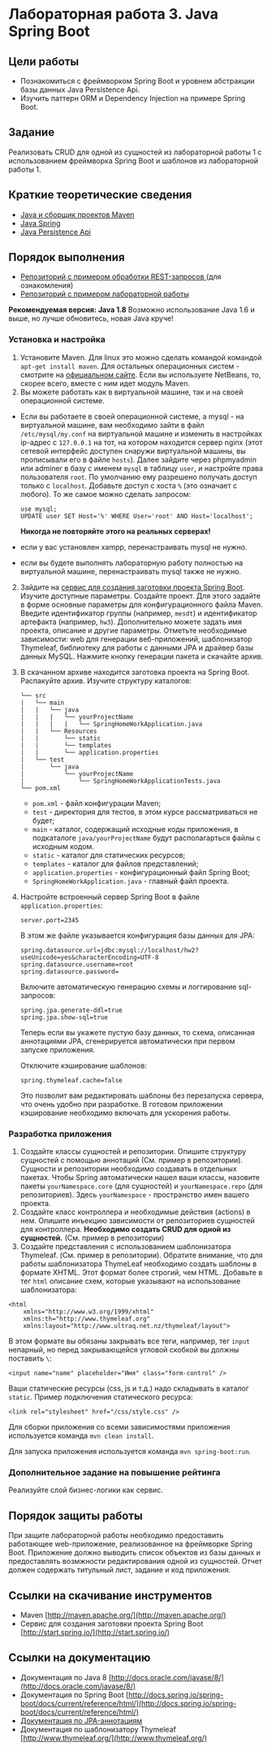# Лабораторная работа 3. Java Spring Boot

## Цели работы
- Познакомиться с фреймворком Spring Boot и уровнем абстракции базы данных Java Persistence Api.
- Изучить паттерн ORM и Dependency Injection на примере Spring Boot.

## Задание
Реализовать CRUD для одной из сущностей из лабораторной работы 1 с использованием фреймворка Spring Boot и шаблонов из лабораторной работы 1.

## Краткие теоретические сведения

- [Java и сборщик проектов Maven](/mesdt/course/wiki/Java) 
- [Java Spring](/mesdt/course/wiki/Cheat-list-Spring-annotations) 
- [Java Persistence Api](/mesdt/course/wiki/Cheat-list-JPA) 

## Порядок выполнения
- [Репозиторий с примером обработки REST-запросов ](https://github.com/mesdt/calculator) (для ознакомления)
- [Репозиторий с примером лабораторной работы ](https://github.com/mesdt/hw2)

**Рекомендуемая версия: Java 1.8** Возможно использование Java 1.6 и выше, но лучше обновитесь, новая Java круче!

### Установка и настройка 
1. Установите Maven.  Для linux это можно сделать командой командой `apt-get install maven`. Для остальных операционных систем - смотрите на [официальном сайте](http://maven.apache.org/). Если вы используете NetBeans, то, скорее всего, вместе с ним идет модуль Maven.
1. Вы можете работать как в виртуальной машине, так и на своей операционной системе. 
 - Если вы работаете в своей операционной системе, а mysql - на виртуальной машине, вам необходимо зайти в файл `/etc/mysql/my.conf` на виртуальной машине и изменить в настройках ip-адрес с `127.0.0.1` на тот, на котором находится сервер nginx (этот сетевой интерфейс доступен снаружи виртуальной машины, вы прописывали его в файле `hosts`). Далее зайдите через phpmyadmin или adminer в базу с именем `mysql` в таблицу `user`, и настройте права пользователя `root`. По умолчанию ему разрешено получать доступ только с `localhost`.  Добавьте доступ с хоста `%` (это означает с любого). То же самое можно сделать запросом:
   
   ```
   use mysql;
   UPDATE user SET Host='%' WHERE User='root' AND Host='localhost';
   ``` 
   
   **Никогда не повторяйте этого на реальных серверах!**
 - если у вас установлен xampp, перенастраивать mysql не нужно.
 - если вы будете выполнять лабораторную работу полностью на виртуальной машине, перенастраивать mysql также не нужно.
2. Зайдите на [cервис для создания заготовки проекта Spring Boot](http://start.spring.io/). Изучите доступные параметры. Создайте проект. Для этого задайте в форме основные параметры для конфигурационного файла Maven. Введите идентификатор группы (например, `mesdt`) и идентификатор артефакта (например, `hw3`). Дополнительно можете задать имя проекта, описание и другие параметры. Отметьте необходимые зависимости: web для генерации веб-приложений, шаблонизатор Thymeleaf, библиотеку для работы с данными JPA и драйвер базы данных MySQL. Нажмите кнопку генерации пакета и скачайте архив.  
3. В скачанном архиве находится заготовка проекта на Spring Boot. Распакуйте архив. Изучите структуру каталогов:
	```
	└── src
	|	└── main
	|	|   └── java
	|	|   |   └── yourProjectName
	|	|	|	|	└── SpringHomeWorkApplication.java
	|	|	└── Resources
	|	|		└── static
	|	|		└── templates
	|	|		└── application.properties
	|	└── test
	|		└── java
	|			└── yourProjectName	
	|				└── SpringHomeWorkApplicationTests.java
	└──	pom.xml		
	```

	- `pom.xml` - файл конфигурации Maven;
	- `test` - директория для тестов, в этом курсе рассматриваться не будет;
	- `main` - каталог, содержащий исходные коды приложения, в подкаталоге `java/yourProjectName` будут располагарться файлы с исходным кодом.
	- `static` - каталог для статических ресурсов;
	- `templates` - каталог для файлов представлений;
	- `application.properties` - конфигурационный файл Spring Boot;
	- `SpringHomeWorkApplication.java` - главный файл проекта.
4. Настройте встроенный сервер Spring Boot в файле `application.properties`:
	
	```
	server.port=2345
	```
	
	В этом же файле указывается конфигурация базы данных для JPA:
	
	```
	spring.datasource.url=jdbc:mysql://localhost/hw2?useUnicode=yes&characterEncoding=UTF-8
	spring.datasource.username=root
	spring.datasource.password=
	```
	
	Включите автоматическую генерацию схемы и логгирование sql-запросов:	
	
	```
	spring.jpa.generate-ddl=true
	spring.jpa.show-sql=true
	```

	Теперь если вы укажете пустую базу данных, то схема, описанная аннотациями JPA, сгенерируется автоматически при первом запуске приложения.

	Отключите кэширование шаблонов:  	
	```
	spring.thymeleaf.cache=false
	```
	
	Это позволит вам редактировать шаблоны без перезапуска сервера, что очень удобно при разработке. В готовом приложении кэширование необходимо включать для ускорения работы.

### Разработка приложения
1. Создайте классы сущностей и репозитории. Опишите структуру сущностей с помощью аннотаций (См. пример в репозитории). Сущности и репозитории необходимо создавать в отдельных пакетах. Чтобы Spring автоматически нашел ваши классы, назовите пакеты `yourNamespace.core` (для сущностей) и `yourNamespace.repo` (для репозиториев). Здесь `yourNamespace` - пространство имен вашего проекта.
1. Создайте класс контроллера и необходимые действия (actions) в нем. Опишите инъекцию зависимости от репозиториев сущностей для контроллера. **Необходимо создать CRUD для одной из сущностей.** (См. пример в репозитории)
1. Создайте представления с использованием шаблонизатора Thymeleaf. (См. пример в репозитории). Обратите внимание, что для работы шаблонизатора ThymeLeaf необходимо создать шаблоны в формате XHTML. Этот формат более строгий, чем HTML. Добавьте в тег `html` описание схем, которые указывают на использование шаблонизатора: 

 ```
 <html 
     xmlns="http://www.w3.org/1999/xhtml" 
     xmlns:th="http://www.thymeleaf.org"
     xmlns:layout="http://www.ultraq.net.nz/thymeleaf/layout">
 ```

 В этом формате вы обязаны закрывать все теги, например, тег `input` непарный, но перед закрывающейся угловой скобкой вы должны поставить `\`:

 ```
 <input name="name" placeholder="Имя" class="form-control" />
 ```

 Ваши статические ресурсы (css, js и т.д.) надо складывать в каталог `static`. Пример подключения статического ресурса:

 ```
 <link rel="stylesheet" href="/css/style.css" />
 ```

Для сборки приложения со всеми зависимостями приложения используется команда `mvn clean install`.

Для запуска приложения используется команда `mvn spring-boot:run`.

### Дополнительное задание на повышение рейтинга
Реализуйте слой бизнес-логики как сервис.

## Порядок защиты работы
При защите лабораторной работы необходимо предоставить работающее web-приложение, реализованное на фреймворке Spring Boot. Приложение должно выводить список объектов из базы данных и предоставлять возмжности редактирования одной из сущностей.
Отчет должен содержать титульный лист, задание и код приложения.

## Ссылки на скачивание инструментов
- Maven [http://maven.apache.org/](http://maven.apache.org/)
- Сервис для создания заготовки проекта Spring Boot [http://start.spring.io/](http://start.spring.io/)

## Ссылки на документацию
- Документация по Java 8 [http://docs.oracle.com/javase/8/](http://docs.oracle.com/javase/8/)
- Документация по Spring Boot [http://docs.spring.io/spring-boot/docs/current/reference/html/](http://docs.spring.io/spring-boot/docs/current/reference/html/)
- [Документация по JPA-аннотациям](http://www.oracle.com/technetwork/middleware/ias/toplink-jpa-annotations-096251.html)
- Документация по шаблонизатору Thymeleaf [http://www.thymeleaf.org/](http://www.thymeleaf.org/)